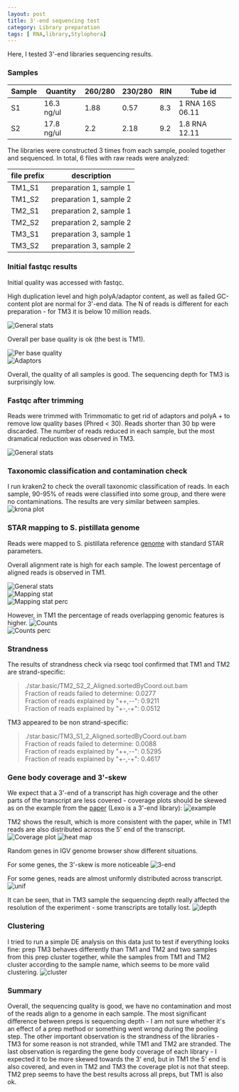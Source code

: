 ```yaml
---
layout: post
title: 3'-end sequencing test
category: Library preparation
tags: [ RNA,library,Stylophora]
---
```


Here, I tested 3'-end libraries sequencing results. 

### Samples

| Sample | Quantity   | 260/280  | 230/280 | RIN     | Tube id |
| ------ | ---------- | -------- | ------- | ------- | ------- |
| S1     | 16.3 ng/ul | 1.88     | 0.57    | 8.3     | 1 RNA 16S 06.11 |
| S2     | 17.8 ng/ul | 2.2      | 2.18    | 9.2     | 1.8 RNA 12.11 |

The libraries were constructed 3 times from each sample, pooled together and sequenced. In total, 6 files with raw reads were analyzed:

|  file prefix |    description    |
| -------------| ----------------- |
| TM1_S1 | preparation 1, sample 1 |
| TM1_S2 | preparation 1, sample 2 |
| TM2_S1 | preparation 2, sample 1 |
| TM2_S2 | preparation 2, sample 2 |
| TM3_S1 | preparation 3, sample 1 |
| TM3_S2 | preparation 3, sample 2 |

### Initial fastqc results
Initial quality was accessed with fastqc. 

High duplication level and high polyA/adaptor content, as well as failed GC-content plot are normal for 3'-end data. The N of reads is different for each preparation - for TM3 it is below 10 million reads.

![General stats]({{site.baseurl}}/images/general.stat.before.png "stats")  

Overall per base quality is ok (the best is TM1).

![Per base quality]({{site.baseurl}}/images/fastqc_per_base_sequence_quality_plot.before.png)  
![Adaptors]({{site.baseurl}}/images/fastqc_adapter_content_plot.before.png)  

Overall, the quality of all samples is good. The sequencing depth for TM3 is surprisingly low.

### Fastqc after trimming
Reads were trimmed with Trimmomatic to get rid of adaptors and polyA + to remove low quality bases (Phred < 30). Reads shorter than 30 bp were discarded.
The number of reads reduced in each sample, but the most dramatical reduction was observed in TM3. 

![General stats]({{site.baseurl}}/images/general.stat.after.png)  

### Taxonomic classification and contamination check
I run kraken2 to check the overall taxonomic classification of reads. In each sample, 90-95% of reads were classified into some group, and there were no contaminations. The results are very similar between samples.
![krona plot]({{site.baseurl}}/images/krona.png)

### STAR mapping to S. pistillata genome

Reads were mapped to S. pistillata reference [genome](https://www.ncbi.nlm.nih.gov/datasets/genome/GCF_002571385.2/) with standard STAR parameters. 

Overall alignment rate is high for each sample. The lowest percentage of aligned reads is observed in TM1.

![General stats]({{site.baseurl}}/images/general.stat.star.png)  
![Mapping stat]({{site.baseurl}}/images/star_alignment_plot.png)  
![Mapping stat perc]({{site.baseurl}}/images/star_alignment_plot2.png)  

However, in TM1 the percentage of reads overlapping genomic features is higher. 
![Counts]({{site.baseurl}}/images/star_gene_counts.png)  
![Counts perc]({{site.baseurl}}/images/star_gene_counts2.png)  

### Strandness
The results of strandness check via rseqc tool confirmed that TM1 and TM2 are strand-specific:
> ./star.basic/TM2_S2_2_Aligned.sortedByCoord.out.bam  
> Fraction of reads failed to determine: 0.0277  
> Fraction of reads explained by "++,--": 0.9211  
> Fraction of reads explained by "+-,-+": 0.0512  

TM3 appeared to be non strand-specific:
> ./star.basic/TM3_S1_2_Aligned.sortedByCoord.out.bam  
> Fraction of reads failed to determine: 0.0088  
> Fraction of reads explained by "++,--": 0.5295  
> Fraction of reads explained by "+-,-+": 0.4617  

### Gene body coverage and 3'-skew

We expect that a 3'-end of a transcript has high coverage and the other parts of the transcript are less covered - coverage plots should be skewed as on the example from the [paper](https://bmcgenomics.biomedcentral.com/articles/10.1186/s12864-018-5393-3#Sec2) (Lexo is a 3'-end library):
![example]({{site.baseurl}}/images/article.cov.ex.png)

TM2 shows the result, which is more consistent with the paper, while in TM1 reads are also distributed across the 5' end of the transcript.
![Coverage plot]({{site.baseurl}}/images/rseqc.basic.output.geneBodyCoverage.curves-1.png)
![heat map]({{site.baseurl}}/images/rseqc.basic.output.geneBodyCoverage.heatMap-1.png)

Random genes in IGV genome browser show different situations.  

For some genes, the 3'-skew is more noticeable
![3-end]({{site.baseurl}}/images/3end.cov.png)

For some genes, reads are almost uniformly distributed across transcript.
![unif]({{site.baseurl}}/images/unif.cov.png)

It can be seen, that in TM3 sample the sequencing depth really affected the resolution of the experiment - some transcripts are totally lost.
![depth]({{site.baseurl}}/images/depth.png)

### Clustering
I tried to run a simple DE analysis on this data just to test if everything looks fine: prep TM3 behaves differently than TM1 and TM2 and two samples from this prep cluster together, while the samples from TM1 and TM2 cluster according to the sample name, which seems to be more valid clustering. 
![cluster]({{site.baseurl}}/images/Dist.shallow-1.png)

### Summary
Overall, the sequencing quality is good, we have no contamination and most of the reads align to a genome in each sample. The most significant difference between preps is sequencing depth - I am not sure whether it's an effect of a prep method or something went wrong during the pooling step. The other important observation is the strandness of the libraries - TM3 for some reason is not stranded, while TM1 and TM2 are stranded. The last observation is regarding the gene body coverage of each library - I expected it to be more skewed towards the 3' end, but in TM1 the 5' end is also covered, and even in TM2 and TM3 the coverage plot is not that steep. TM2 prep seems to have the best results across all preps, but TM1 is also ok. 

